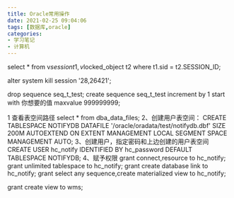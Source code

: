 ```yaml
---
title: Oracle常用操作
date: 2021-02-25 09:04:06
tags: [数据库,oracle]
categories:
- 学习笔记
- 计算机
---
```




select * from v$session t1, v$locked_object t2 where t1.sid = t2.SESSION_ID; 

alter system kill session '28,26421'; 



drop sequence seq_t_test;
create sequence seq_t_test increment by 1 start with 你想要的值 maxvalue 999999999;







1 查看表空间路径
select * from dba_data_files;
2、创建用户表空间：
CREATE TABLESPACE NOTIFYDB DATAFILE '/oracle/oradata/test/notifydb.dbf' SIZE 200M AUTOEXTEND ON EXTENT MANAGEMENT LOCAL SEGMENT SPACE MANAGEMENT AUTO;
3、创建用户，指定密码和上边创建的用户表空间
CREATE USER hc_notify IDENTIFIED BY hc_password DEFAULT TABLESPACE NOTIFYDB;
4、赋予权限
grant connect,resource to hc_notify;
grant unlimited tablespace to hc_notify;
grant create database link to hc_notify;
grant select any sequence,create materialized view to hc_notify;

grant create view to wms;